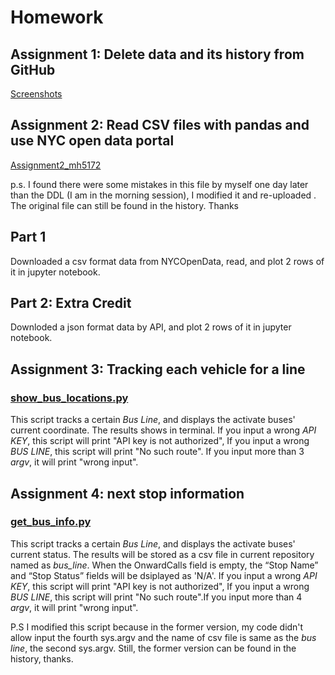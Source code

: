 # Homework
## Assignment 1: Delete data and its history from GitHub
[Screenshots](delete_file.md)
## Assignment 2: Read CSV files with pandas and use NYC open data portal
[Assignment2_mh5172](Assignment2_mh5172.ipynb)

p.s. I found there were some mistakes in this file by myself one day later than the DDL (I am in the morning session), I modified it and re-uploaded . The original file can still be found in the history. Thanks
## Part 1
Downloaded a csv format data from NYCOpenData, read, and plot 2 rows of it in jupyter notebook.

## Part 2: Extra Credit
Downloded a json format data by API, and plot 2 rows of it in jupyter notebook.

## Assignment 3: Tracking each vehicle for a line
### [show\_bus_locations.py](show_bus_locations_mh5172.py)
This script tracks a certain _Bus Line_, and displays the activate buses' current coordinate. The results shows in terminal. If you input a wrong _API KEY_, this script will print "API key is not authorized", If you input a wrong _BUS LINE_, this script will print "No such route". If you input more than 3 _argv_, it will print "wrong input".

## Assignment 4: next stop information
### [get\_bus_info.py](get_bus_info_mh5172.py)
This script tracks a certain _Bus Line_, and displays the activate buses' current status. The results will be stored as a csv file in current repository named as _bus\_line_. When the OnwardCalls field is empty,  the “Stop Name” and “Stop Status” fields will be dsiplayed as 'N/A'. If you input a wrong _API KEY_, this script will print "API key is not authorized", If you input a wrong _BUS LINE_, this script will print "No such route".If you input more than 4 _argv_, it will print "wrong input".

P.S I modified this script because in the former version, my code didn't allow input the fourth sys.argv and the name of csv file is same as the _bus line_, the second sys.argv. Still, the former version can be found in the history, thanks.


